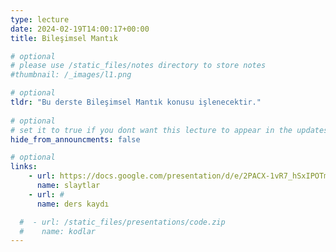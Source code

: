 ```yaml
---
type: lecture
date: 2024-02-19T14:00:17+00:00
title: Bileşimsel Mantık

# optional
# please use /static_files/notes directory to store notes
#thumbnail: /_images/l1.png

# optional
tldr: "Bu derste Bileşimsel Mantık konusu işlenecektir."
  
# optional
# set it to true if you dont want this lecture to appear in the updates section
hide_from_announcments: false

# optional
links:
    - url: https://docs.google.com/presentation/d/e/2PACX-1vR7_hSxIPOTm8657-uWYhpEGogMEJCk7vtg1nUbqiAlI8hbDBcDOblUkeNBgL5Dt7asJ2GtZHUeyVJ5/pub?start=false&loop=false&delayms=60000
      name: slaytlar
    - url: #
      name: ders kaydı

  #  - url: /static_files/presentations/code.zip
  #    name: kodlar
---
```

<!-- Other additional contents using markdown -->
<!--
**Suggested Readings:**
- [Readings 1](http://example.com)
- [Readings 2](http://example.com)
-->
